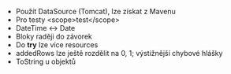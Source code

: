 * Použít DataSource (Tomcat), lze získat z Mavenu
* Pro testy &lt;scope&gt;test&lt;/scope&gt;
* DateTime <-> Date
* Bloky raději do závorek
* Do **try** lze více resources
* addedRows lze ještě rozdělit na 0, 1; výstižnější chybové hlášky
* ToString u objektů
